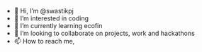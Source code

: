 - 👋 Hi, I’m @swastikpj
- 👀 I’m interested in coding
- 🌱 I’m currently learning ecofin
- 💞️ I’m looking to collaborate on projects, work and hackathons
- 📫 How to reach me, 

<!---
swastikpj/swastikpj is a ✨ special ✨ repository because its `README.md` (this file) appears on your GitHub profile.
You can click the Preview link to take a look at your changes.
--->
